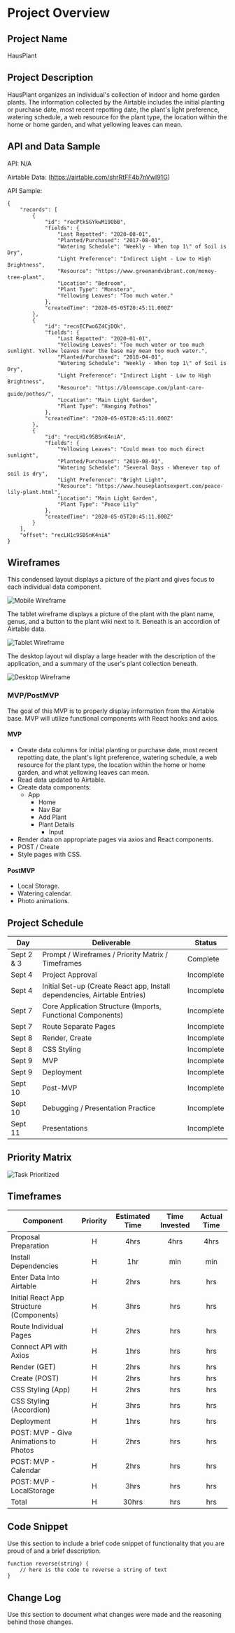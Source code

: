 # Project Overview

## Project Name

HausPlant

## Project Description

HausPlant organizes an individual's collection of indoor and home garden plants. The information collected by the Airtable includes the initial planting or purchase date, most recent repotting date, the plant's light preference, watering schedule, a web resource for the plant type, the location within the home or home garden, and what yellowing leaves can mean.

## API and Data Sample

API: N/A

Airtable Data: (https://airtable.com/shrRtFF4b7nVwI91G)

API Sample:
```
{
    "records": [
        {
            "id": "recPtkSGYkwM19ObB",
            "fields": {
                "Last Repotted": "2020-08-01",
                "Planted/Purchased": "2017-08-01",
                "Watering Schedule": "Weekly - When top 1\" of Soil is Dry",
                "Light Preference": "Indirect Light - Low to High Brightness",
                "Resource": "https://www.greenandvibrant.com/money-tree-plant",
                "Location": "Bedroom",
                "Plant Type": "Monstera",
                "Yellowing Leaves": "Too much water."
            },
            "createdTime": "2020-05-05T20:45:11.000Z"
        },
        {
            "id": "recnECPwo6Z4CjDQk",
            "fields": {
                "Last Repotted": "2020-01-01",
                "Yellowing Leaves": "Too much water or too much sunlight. Yellow leaves near the base may mean too much water.",
                "Planted/Purchased": "2018-04-01",
                "Watering Schedule": "Weekly - When top 1\" of Soil is Dry",
                "Light Preference": "Indirect Light - Low to High Brightness",
                "Resource": "https://bloomscape.com/plant-care-guide/pothos/",
                "Location": "Main Light Garden",
                "Plant Type": "Hanging Pothos"
            },
            "createdTime": "2020-05-05T20:45:11.000Z"
        },
        {
            "id": "recLH1c9SBSnK4niA",
            "fields": {
                "Yellowing Leaves": "Could mean too much direct sunlight",
                "Planted/Purchased": "2019-08-01",
                "Watering Schedule": "Several Days - Whenever top of soil is dry",
                "Light Preference": "Bright Light",
                "Resource": "https://www.houseplantsexpert.com/peace-lily-plant.html",
                "Location": "Main Light Garden",
                "Plant Type": "Peace Lily"
            },
            "createdTime": "2020-05-05T20:45:11.000Z"
        }
    ],
    "offset": "recLH1c9SBSnK4niA"
}
```

## Wireframes

This condensed layout displays a picture of the plant and gives focus to each individual data component.

![Mobile Wireframe](https://res.cloudinary.com/ashgon/image/upload/v1599249169/mobile_emcv0l.png)

The tablet wireframe displays a picture of the plant with the plant name, genus, and a button to the plant wiki next to it. Beneath is an accordion of Airtable data.

![Tablet Wireframe](https://res.cloudinary.com/ashgon/image/upload/v1599249169/ipad_e0isqn.png)

The desktop layout wil display a large header with the description of the application, and a summary of the user's plant collection beneath.

![Desktop Wireframe](https://res.cloudinary.com/ashgon/image/upload/v1599249169/desktop_hid2mj.png)

### MVP/PostMVP

The goal of this MVP is to properly display information from the Airtable base. MVP will utilize functional components with React hooks and axios. 

#### MVP 

- Create data columns for initial planting or purchase date, most recent repotting date, the plant's light preference, watering schedule, a web resource for the plant type, the location within the home or home garden, and what yellowing leaves can mean.
- Read data updated to Airtable.
- Create data components:
    + App
        - Home
        - Nav Bar
        - Add Plant
        - Plant Details
          + Input
- Render data on appropriate pages via axios and React components.
- POST / Create
- Style pages with CSS. 

#### PostMVP  

- Local Storage.
- Watering calendar.
- Photo animations.

## Project Schedule

|  Day | Deliverable | Status
|---|---| ---|
|Sept 2 & 3| Prompt / Wireframes / Priority Matrix / Timeframes | Complete
|Sept 4| Project Approval | Incomplete
|Sept 4| Initial Set-up (Create React app, Install dependencies, Airtable Entries) | Incomplete
|Sept 7| Core Application Structure (Imports, Functional Components) | Incomplete
|Sept 7| Route Separate Pages | Incomplete
|Sept 8| Render, Create | Incomplete
|Sept 8| CSS Styling | Incomplete
|Sept 9| MVP | Incomplete
|Sept 9| Deployment | Incomplete
|Sept 10| Post-MVP | Incomplete
|Sept 10| Debugging / Presentation Practice | Incomplete
|Sept 11| Presentations | Incomplete

## Priority Matrix

![Task Prioritized](https://res.cloudinary.com/ashgon/image/upload/v1599229823/image_abl2mq.png)

## Timeframes

| Component | Priority | Estimated Time | Time Invested | Actual Time |
| --- | :---: |  :---: | :---: | :---: |
| Proposal Preparation | H | 4hrs | 4hrs | 4hrs |
| Install Dependencies | H | 1hr | min | min |
| Enter Data Into Airtable | H | 2hrs | hrs | hrs |
| Initial React App Structure (Components) | H | 3hrs | hrs | hrs |
| Route Individual Pages | H | 2hrs | hrs | hrs |
| Connect API with Axios | H | 1hrs | hrs | hrs |
| Render (GET) | H | 2hrs | hrs | hrs |
| Create (POST) | H | 2hrs | hrs | hrs |
| CSS Styling (App) | H | 2hrs | hrs | hrs |
| CSS Styling (Accordion) | H | 3hrs | hrs | hrs |
| Deployment | H | 1hrs | hrs | hrs |
| POST: MVP - Give Animations to Photos | H | 2hrs | hrs | hrs |
| POST: MVP - Calendar | H | 2hrs | hrs | hrs |
| POST: MVP - LocalStorage | H | 3hrs | hrs | hrs |
| Total | H | 30hrs | hrs | hrs |

## Code Snippet

Use this section to include a brief code snippet of functionality that you are proud of and a brief description.  

```
function reverse(string) {
	// here is the code to reverse a string of text
}
```

## Change Log
 Use this section to document what changes were made and the reasoning behind those changes. 